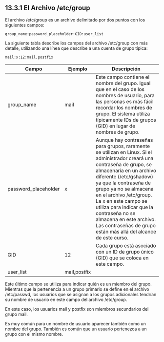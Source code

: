 ## 13.3.1 El Archivo /etc/group
El archivo /etc/group es un archivo delimitado por dos puntos con los siguientes campos:
```shell
group_name:password_placeholder:GID:user_list
```

La siguiente tabla describe los campos del archivo /etc/group con más detalle, utilizando una línea que describe a una cuenta de grupo típica:

```shell-session
mail:x:12:mail,postfix
```

Campo	| Ejemplo	| Descripción
-|-|-
group_name|	mail|	Este campo contiene el nombre del grupo. Igual que en el caso de los nombres de usuario, para las personas es más fácil recordar los nombres de grupo. El sistema utiliza típicamente IDs de grupos (GID) en lugar de nombres de grupo.
password_placeholder|	x	|Aunque hay contraseñas para grupos, raramente se utilizan en Linux. Si el administrador creará una contraseña de grupo, se almacenaría en un archivo diferente (/etc/gshadow) ya que la contraseña de grupo ya no se almacena en el archivo /etc/group. La x en este campo se utiliza para indicar que la contraseña no se almacena en este archivo. Las contraseñas de grupo están más allá del alcance de este curso.
GID	|12	|Cada grupo está asociado con un ID de grupo único (GID) que se coloca en este campo.
user_list	|mail,postfix	|
Este último campo se utiliza para indicar quién es un miembro del grupo. Mientras que la pertenencia a un grupo primario se define en el archivo /etc/passwd, los usuarios que se asignan a los grupos adicionales tendrían su nombre de usuario en este campo del archivo /etc/group.

En este caso, los usuarios mail y postfix son miembros secundarios del grupo mail.

Es muy común para un nombre de usuario aparecer también como un nombre del grupo. También es común que un usuario pertenezca a un grupo con el mismo nombre.

